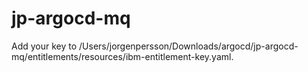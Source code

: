 # jp-argocd-mq

Add your key to /Users/jorgenpersson/Downloads/argocd/jp-argocd-mq/entitlements/resources/ibm-entitlement-key.yaml.



